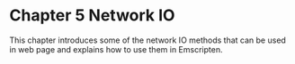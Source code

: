 # Chapter 5 Network IO

This chapter introduces some of the network IO methods that can be used in web page and explains how to use them in Emscripten.